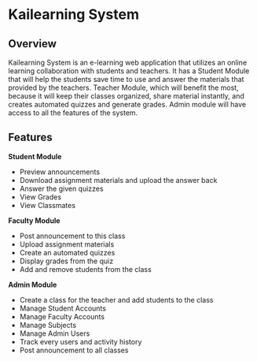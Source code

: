 # Kailearning System

## Overview

Kailearning System is an e-learning web application that utilizes an online learning collaboration with students and teachers. It has a Student Module that will help the students save time to use and answer the materials that provided by the teachers. Teacher Module, which will benefit the most, because it will keep their classes organized, share material instantly, and creates automated quizzes and generate grades. Admin module will have access to all the features of the system.

## Features

**Student Module**
- Preview announcements
- Download assignment materials and upload the answer back
- Answer the given quizzes
- View Grades
- View Classmates

**Faculty Module**
- Post announcement to this class
- Upload assignment materials
- Create an automated quizzes
- Display grades from the quiz
- Add and remove students from the class

**Admin Module**
- Create a class for the teacher and add students to the class
- Manage Student Accounts
- Manage Faculty Accounts
- Manage Subjects
- Manage Admin Users
- Track every users and activity history
- Post announcement to all classes
